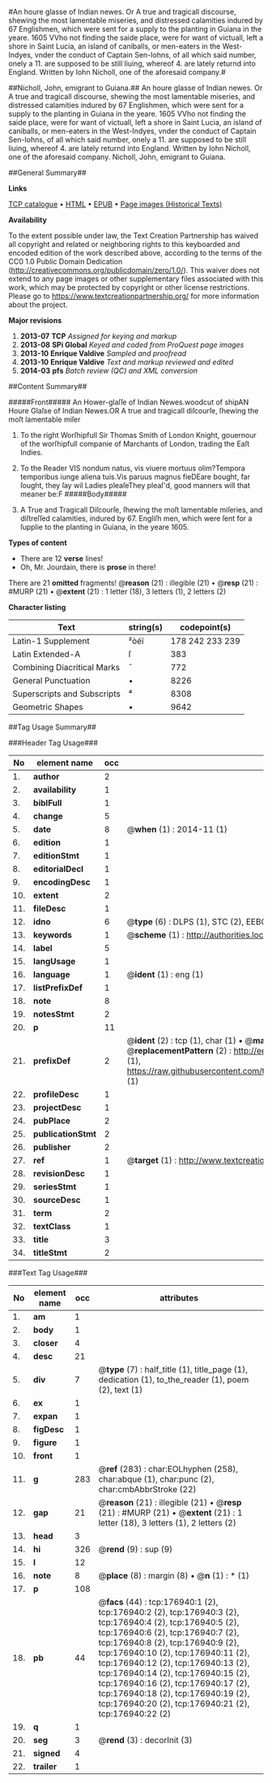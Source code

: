 #An houre glasse of Indian newes. Or A true and tragicall discourse, shewing the most lamentable miseries, and distressed calamities indured by 67 Englishmen, which were sent for a supply to the planting in Guiana in the yeare. 1605 VVho not finding the saide place, were for want of victuall, left a shore in Saint Lucia, an island of caniballs, or men-eaters in the West-Indyes, vnder the conduct of Captain Sen-Iohns, of all which said number, onely a 11. are supposed to be still liuing, whereof 4. are lately returnd into England. Written by Iohn Nicholl, one of the aforesaid company.#

##Nicholl, John, emigrant to Guiana.##
An houre glasse of Indian newes. Or A true and tragicall discourse, shewing the most lamentable miseries, and distressed calamities indured by 67 Englishmen, which were sent for a supply to the planting in Guiana in the yeare. 1605 VVho not finding the saide place, were for want of victuall, left a shore in Saint Lucia, an island of caniballs, or men-eaters in the West-Indyes, vnder the conduct of Captain Sen-Iohns, of all which said number, onely a 11. are supposed to be still liuing, whereof 4. are lately returnd into England. Written by Iohn Nicholl, one of the aforesaid company.
Nicholl, John, emigrant to Guiana.

##General Summary##

**Links**

[TCP catalogue](http://www.ota.ox.ac.uk/tcp/)  • 
[HTML](http://tei.it.ox.ac.uk/tcp/Texts-HTML/free/B14/B14999.html)  • 
[EPUB](http://tei.it.ox.ac.uk/tcp/Texts-EPUB/free/B14/B14999.epub) • 
[Page images (Historical Texts)](https://historicaltexts.jisc.ac.uk/eebo-99845758e)

**Availability**

To the extent possible under law, the Text Creation Partnership has waived all copyright and related or neighboring rights to this keyboarded and encoded edition of the work described above, according to the terms of the CC0 1.0 Public Domain Dedication (http://creativecommons.org/publicdomain/zero/1.0/). This waiver does not extend to any page images or other supplementary files associated with this work, which may be protected by copyright or other license restrictions. Please go to https://www.textcreationpartnership.org/ for more information about the project.

**Major revisions**

1. __2013-07__ __TCP__ *Assigned for keying and markup*
1. __2013-08__ __SPi Global__ *Keyed and coded from ProQuest page images*
1. __2013-10__ __Enrique Valdive__ *Sampled and proofread*
1. __2013-10__ __Enrique Valdive__ *Text and markup reviewed and edited*
1. __2014-03__ __pfs__ *Batch review (QC) and XML conversion*

##Content Summary##

#####Front#####
An Hower-glaſſe of Indian Newes.woodcut of shipAN Houre Glaſse of Indian Newes.OR A true and tragicall diſcourſe, ſhewing the moſt lamentable miſer
1. To the right Worſhipfull Sir Thomas Smith of London Knight, gouernour of the worſhipfull companie of Marchants of London, trading the Eaſt Indies.

1. To the Reader
VIS nondum natus, vis viuere mortuus olim?Tempora temporibus iunge aliena tuis.Vis paruus magnus fieDEare bought, far ſought, they ſay wil Ladies pleaſeThey pleaſ'd, good manners will that meaner be:F
#####Body#####

1. A True and Tragicall Diſcourſe, ſhewing the moſt lamentable miſeries, and diſtreſſed calamities, indured by 67. Engliſh men, which were ſent for a ſupplie to the planting in Guiana, in the yeare 1605.

**Types of content**

  * There are 12 **verse** lines!
  * Oh, Mr. Jourdain, there is **prose** in there!

There are 21 **omitted** fragments! 
 @__reason__ (21) : illegible (21)  •  @__resp__ (21) : #MURP (21)  •  @__extent__ (21) : 1 letter (18), 3 letters (1), 2 letters (2)

**Character listing**


|Text|string(s)|codepoint(s)|
|---|---|---|
|Latin-1 Supplement|²òéï|178 242 233 239|
|Latin Extended-A|ſ|383|
|Combining             Diacritical Marks|̄|772|
|General Punctuation|•|8226|
|Superscripts             and Subscripts|⁴|8308|
|Geometric Shapes|▪|9642|

##Tag Usage Summary##

###Header Tag Usage###

|No|element name|occ|attributes|
|---|---|---|---|
|1.|__author__|2||
|2.|__availability__|1||
|3.|__biblFull__|1||
|4.|__change__|5||
|5.|__date__|8| @__when__ (1) : 2014-11 (1)|
|6.|__edition__|1||
|7.|__editionStmt__|1||
|8.|__editorialDecl__|1||
|9.|__encodingDesc__|1||
|10.|__extent__|2||
|11.|__fileDesc__|1||
|12.|__idno__|6| @__type__ (6) : DLPS (1), STC (2), EEBO-CITATION (1), PROQUEST (1), VID (1)|
|13.|__keywords__|1| @__scheme__ (1) : http://authorities.loc.gov/ (1)|
|14.|__label__|5||
|15.|__langUsage__|1||
|16.|__language__|1| @__ident__ (1) : eng (1)|
|17.|__listPrefixDef__|1||
|18.|__note__|8||
|19.|__notesStmt__|2||
|20.|__p__|11||
|21.|__prefixDef__|2| @__ident__ (2) : tcp (1), char (1)  •  @__matchPattern__ (2) : ([0-9\-]+):([0-9IVX]+) (1), (.+) (1)  •  @__replacementPattern__ (2) : http://eebo.chadwyck.com/downloadtiff?vid=$1&page=$2 (1), https://raw.githubusercontent.com/textcreationpartnership/Texts/master/tcpchars.xml#$1 (1)|
|22.|__profileDesc__|1||
|23.|__projectDesc__|1||
|24.|__pubPlace__|2||
|25.|__publicationStmt__|2||
|26.|__publisher__|2||
|27.|__ref__|1| @__target__ (1) : http://www.textcreationpartnership.org/docs/. (1)|
|28.|__revisionDesc__|1||
|29.|__seriesStmt__|1||
|30.|__sourceDesc__|1||
|31.|__term__|2||
|32.|__textClass__|1||
|33.|__title__|3||
|34.|__titleStmt__|2||


###Text Tag Usage###

|No|element name|occ|attributes|
|---|---|---|---|
|1.|__am__|1||
|2.|__body__|1||
|3.|__closer__|4||
|4.|__desc__|21||
|5.|__div__|7| @__type__ (7) : half_title (1), title_page (1), dedication (1), to_the_reader (1), poem (2), text (1)|
|6.|__ex__|1||
|7.|__expan__|1||
|8.|__figDesc__|1||
|9.|__figure__|1||
|10.|__front__|1||
|11.|__g__|283| @__ref__ (283) : char:EOLhyphen (258), char:abque (1), char:punc (2), char:cmbAbbrStroke (22)|
|12.|__gap__|21| @__reason__ (21) : illegible (21)  •  @__resp__ (21) : #MURP (21)  •  @__extent__ (21) : 1 letter (18), 3 letters (1), 2 letters (2)|
|13.|__head__|3||
|14.|__hi__|326| @__rend__ (9) : sup (9)|
|15.|__l__|12||
|16.|__note__|8| @__place__ (8) : margin (8)  •  @__n__ (1) : * (1)|
|17.|__p__|108||
|18.|__pb__|44| @__facs__ (44) : tcp:176940:1 (2), tcp:176940:2 (2), tcp:176940:3 (2), tcp:176940:4 (2), tcp:176940:5 (2), tcp:176940:6 (2), tcp:176940:7 (2), tcp:176940:8 (2), tcp:176940:9 (2), tcp:176940:10 (2), tcp:176940:11 (2), tcp:176940:12 (2), tcp:176940:13 (2), tcp:176940:14 (2), tcp:176940:15 (2), tcp:176940:16 (2), tcp:176940:17 (2), tcp:176940:18 (2), tcp:176940:19 (2), tcp:176940:20 (2), tcp:176940:21 (2), tcp:176940:22 (2)|
|19.|__q__|1||
|20.|__seg__|3| @__rend__ (3) : decorInit (3)|
|21.|__signed__|4||
|22.|__trailer__|1||
